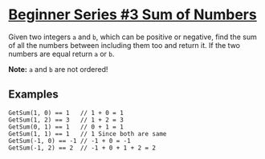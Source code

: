 # [Beginner Series #3 Sum of Numbers](https://www.codewars.com/kata/beginner-series-number-3-sum-of-numbers "https://www.codewars.com/kata/55f2b110f61eb01779000053")

Given two integers `a` and `b`, which can be positive or negative, find the sum of all the numbers between including them too and return it. If the two numbers are equal return `a` or `b`.

**Note:** `a` and `b` are not ordered!

## Examples

```
GetSum(1, 0) == 1   // 1 + 0 = 1
GetSum(1, 2) == 3   // 1 + 2 = 3
GetSum(0, 1) == 1   // 0 + 1 = 1
GetSum(1, 1) == 1   // 1 Since both are same
GetSum(-1, 0) == -1 // -1 + 0 = -1
GetSum(-1, 2) == 2  // -1 + 0 + 1 + 2 = 2
```